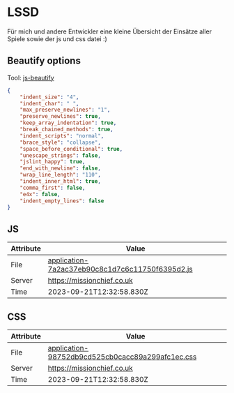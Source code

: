# LSSD
Für mich und andere Entwickler eine kleine Übersicht der Einsätze aller Spiele sowie der js und css datei :)

<!-- automated -->
## Beautify options
Tool: [js-beautify](https://github.com/beautify-web/js-beautify)
```json
{
    "indent_size": "4",
    "indent_char": " ",
    "max_preserve_newlines": "1",
    "preserve_newlines": true,
    "keep_array_indentation": true,
    "break_chained_methods": true,
    "indent_scripts": "normal",
    "brace_style": "collapse",
    "space_before_conditional": true,
    "unescape_strings": false,
    "jslint_happy": true,
    "end_with_newline": false,
    "wrap_line_length": "110",
    "indent_inner_html": true,
    "comma_first": false,
    "e4x": false,
    "indent_empty_lines": false
}
```

## JS
| Attribute | Value |
| --------- | ----- |
| File      | [application-7a2ac37eb90c8c1d7c6c11750f6395d2.js](https://missionchief.co.uk/assets/application-7a2ac37eb90c8c1d7c6c11750f6395d2.js) |
| Server    | https://missionchief.co.uk |
| Time      | 2023-09-21T12:32:58.830Z |

## CSS
| Attribute | Value |
| --------- | ----- |
| File      | [application-98752db9cd525cb0cacc89a299afc1ec.css](https://missionchief.co.uk/assets/application-98752db9cd525cb0cacc89a299afc1ec.css) |
| Server    | https://missionchief.co.uk |
| Time      | 2023-09-21T12:32:58.830Z |
<!-- /automated -->
